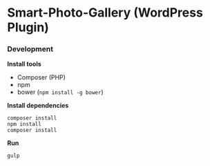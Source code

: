 # Smart-Photo-Gallery (WordPress Plugin)

### Development

**Install tools**

* Composer (PHP)
* npm
* bower (`npm install -g bower`)

**Install dependencies**

```
composer install
npm install
composer install
```

**Run**

```
gulp
```
